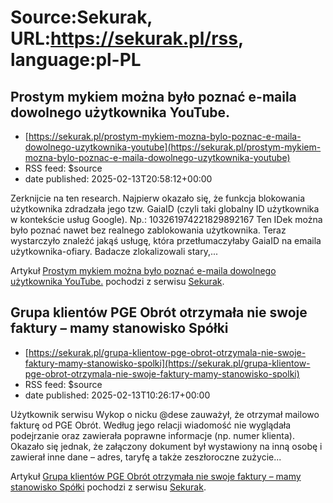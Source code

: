# Source:Sekurak, URL:https://sekurak.pl/rss, language:pl-PL

## Prostym mykiem można było poznać e-maila dowolnego użytkownika YouTube.
 - [https://sekurak.pl/prostym-mykiem-mozna-bylo-poznac-e-maila-dowolnego-uzytkownika-youtube](https://sekurak.pl/prostym-mykiem-mozna-bylo-poznac-e-maila-dowolnego-uzytkownika-youtube)
 - RSS feed: $source
 - date published: 2025-02-13T20:58:12+00:00

<p>Zerknijcie na ten research. Najpierw okazało się, że funkcja blokowania użytkownika zdradzała jego tzw. GaiaID (czyli taki globalny ID użytkownika w kontekście usług Google). Np.: 103261974221829892167 Ten IDek można było poznać nawet bez realnego zablokowania użytkownika. Teraz wystarczyło znaleźć jakąś usługę, która przetłumaczyłaby GaiaID na emaila użytkownika-ofiary. Badacze zlokalizowali stary,...</p>
<p>Artykuł <a rel="nofollow" href="https://sekurak.pl/prostym-mykiem-mozna-bylo-poznac-e-maila-dowolnego-uzytkownika-youtube/">Prostym mykiem można było poznać e-maila dowolnego użytkownika YouTube.</a> pochodzi z serwisu <a rel="nofollow" href="https://sekurak.pl">Sekurak</a>.</p>

## Grupa klientów PGE Obrót otrzymała nie swoje faktury – mamy stanowisko Spółki
 - [https://sekurak.pl/grupa-klientow-pge-obrot-otrzymala-nie-swoje-faktury-mamy-stanowisko-spolki](https://sekurak.pl/grupa-klientow-pge-obrot-otrzymala-nie-swoje-faktury-mamy-stanowisko-spolki)
 - RSS feed: $source
 - date published: 2025-02-13T10:26:17+00:00

<p>Użytkownik serwisu Wykop o nicku @dese zauważył, że otrzymał mailowo fakturę od PGE Obrót. Według jego relacji wiadomość nie wyglądała podejrzanie oraz zawierała poprawne informacje (np. numer klienta). Okazało się jednak, że załączony dokument był wystawiony na inną osobę i zawierał inne dane &#8211; adres, taryfę a także zeszłoroczne zużycie...</p>
<p>Artykuł <a rel="nofollow" href="https://sekurak.pl/grupa-klientow-pge-obrot-otrzymala-nie-swoje-faktury-mamy-stanowisko-spolki/">Grupa klientów PGE Obrót otrzymała nie swoje faktury &#8211; mamy stanowisko Spółki</a> pochodzi z serwisu <a rel="nofollow" href="https://sekurak.pl">Sekurak</a>.</p>

